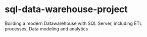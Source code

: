 # sql-data-warehouse-project
Building a modern Datawarehouse with SQL Server, including ETL processes, Data modeling  and analytics
